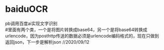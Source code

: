 # baiduOCR
pb调用百度ai实现文字识别<br>
#里面有两个类，一个是将图片转换成base64，另一个是将base64转换成urlencode，因为posthttp传送的数据必须是urlencode编码格式的，现在只做到返回json，下一步是解析json  //2020/09/12<br>
